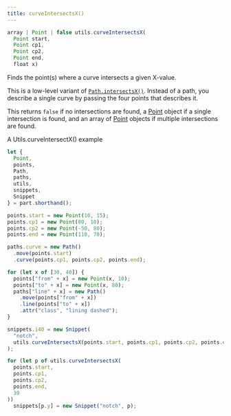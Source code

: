 ```yaml
---
title: curveIntersectsX()
---
```


```js
array | Point | false utils.curveIntersectsX(
  Point start, 
  Point cp1,
  Point cp2,
  Point end,
  float x)
```

Finds the point(s) where a curve intersects a given X-value.

This is a low-level variant
of [`Path.intersectsX()`](/reference/api/path/#pathintersectsx).
Instead of a path, you describe a single curve by passing the four
points that describes it.

This returns `false` if no intersections are found,
a [Point](/reference/api/point) object if
a single intersection is found, and an array
of [Point](/reference/api/point) objects if
multiple intersections are found.

<Example part="utils_curveintersectsx">A Utils.curveIntersectX() example</Example>

```js
let {
  Point,
  points,
  Path,
  paths,
  utils,
  snippets,
  Snippet
} = part.shorthand();

points.start = new Point(10, 15);
points.cp1 = new Point(80, 10);
points.cp2 = new Point(-50, 80);
points.end = new Point(110, 70);

paths.curve = new Path()
  .move(points.start)
  .curve(points.cp1, points.cp2, points.end);

for (let x of [30, 40]) {
  points["from" + x] = new Point(x, 10);
  points["to" + x] = new Point(x, 80);
  paths["line" + x] = new Path()
    .move(points["from" + x])
    .line(points["to" + x])
    .attr("class", "lining dashed");
}

snippets.i40 = new Snippet(
  "notch",
  utils.curveIntersectsX(points.start, points.cp1, points.cp2, points.end, 40)
);

for (let p of utils.curveIntersectsX(
  points.start,
  points.cp1,
  points.cp2,
  points.end,
  30
))
  snippets[p.y] = new Snippet("notch", p);
```
